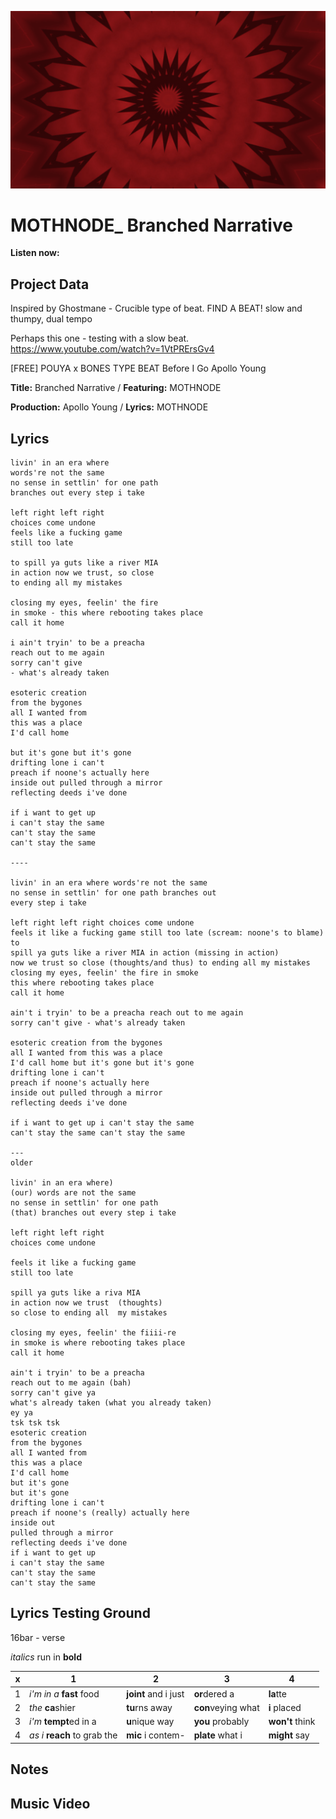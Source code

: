 ![](mandala-branched-narrative.png)

# MOTHNODE_ Branched Narrative

**Listen now:** 

## Project Data

Inspired by Ghostmane - Crucible type of beat.
FIND A BEAT! slow and thumpy, dual  tempo

Perhaps this one - testing with a slow beat. https://www.youtube.com/watch?v=1VtPRErsGv4

[FREE] POUYA x BONES TYPE BEAT Before I Go Apollo Young

**Title:** Branched Narrative / **Featuring:** MOTHNODE

**Production:** Apollo Young / **Lyrics:** MOTHNODE

## Lyrics

```
livin' in an era where
words're not the same
no sense in settlin' for one path
branches out every step i take

left right left right
choices come undone
feels like a fucking game
still too late

to spill ya guts like a river MIA
in action now we trust, so close
to ending all my mistakes

closing my eyes, feelin' the fire
in smoke - this where rebooting takes place
call it home

i ain't tryin' to be a preacha
reach out to me again
sorry can't give
- what's already taken

esoteric creation
from the bygones
all I wanted from
this was a place
I'd call home

but it's gone but it's gone
drifting lone i can't
preach if noone's actually here
inside out pulled through a mirror
reflecting deeds i've done

if i want to get up
i can't stay the same
can't stay the same
can't stay the same

----

livin' in an era where words're not the same
no sense in settlin' for one path branches out
every step i take

left right left right choices come undone
feels it like a fucking game still too late (scream: noone's to blame)
to
spill ya guts like a river MIA in action (missing in action)
now we trust so close (thoughts/and thus) to ending all my mistakes
closing my eyes, feelin' the fire in smoke
this where rebooting takes place
call it home

ain't i tryin' to be a preacha reach out to me again
sorry can't give - what's already taken

esoteric creation from the bygones
all I wanted from this was a place
I'd call home but it's gone but it's gone
drifting lone i can't
preach if noone's actually here
inside out pulled through a mirror
reflecting deeds i've done

if i want to get up i can't stay the same
can't stay the same can't stay the same

---
older

livin' in an era where)
(our) words are not the same
no sense in settlin' for one path
(that) branches out every step i take

left right left right
choices come undone

feels it like a fucking game
still too late

spill ya guts like a riva MIA
in action now we trust  (thoughts)
so close to ending all  my mistakes

closing my eyes, feelin' the fiiii-re
in smoke is where rebooting takes place
call it home

ain't i tryin' to be a preacha
reach out to me again (bah)
sorry can't give ya 
what's already taken (what you already taken)
ey ya
tsk tsk tsk
esoteric creation
from the bygones
all I wanted from
this was a place
I'd call home
but it's gone
but it's gone
drifting lone i can't
preach if noone's (really) actually here
inside out 
pulled through a mirror
reflecting deeds i've done
if i want to get up
i can't stay the same
can't stay the same
can't stay the same

```

## Lyrics Testing Ground

16bar - verse

*italics* run in
**bold**

| x | 1 | 2 | 3 | 4 |
|---|---|---|---|---|
| 1 | *i'm in a* **fast** food | **joint** and i just  | **or**dered a  | **la**tte  |
| 2 | *the* **ca**shier | **tu**rns away  |  **con**veying what |  **i** placed |
| 3 | *i'm* **tempt**ed in a | **u**nique way  |  **you** probably |  **won't** think |
| 4 | *as i* **reach** to grab the |  **mic** i contem-  | **plate** what i | **might** say |

## Notes

## Music Video
